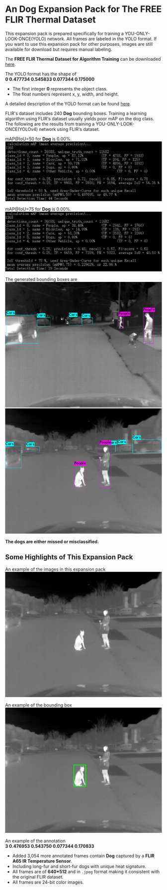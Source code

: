# An Dog Expansion Pack for The FREE FLIR Thermal Dataset
This expansion pack is prepared specifically for training a YOU-ONLY-LOOK-ONCE(YOLO) network. All frames are labeled in the YOLO format.
If you want to use this expansion pack for other purposes, images are still available for download but requires manual labeling.

The **FREE FLIR Thermal Dataset for Algorithm Training** can be downloaded [here](https://www.flir.ca/oem/adas/adas-dataset-form/).

The YOLO format has the shape of <br />
**0 0.477734 0.545833 0.077344 0.175000**<br />
* The first integer **0** represents the object class.
* The float numbers represent x, y, width, and height. 

A detailed description of the YOLO format can be found [here](https://github.com/AlexeyAB/Yolo_mark/issues/60).

FLIR's dataset includes 240 **Dog** bounding boxes. Training a learning algorithm using FLIR's dataset usually yields poor mAP on the dog class.<br />
The following are the results from training a YOU-ONLY-LOOK-ONCE(YOLOv4) network using FLIR's dataset.

mAP@IoU=50 for **Dog** is 0.00%.<br />
![yolo result](./misc/3.JPG?raw=true)

mAP@IoU=75 for **Dog** is 0.00%.<br />
![yolo result](./misc/4.JPG?raw=true)

The generated bounding boxes are
![yolo box](./misc/2.jpg)
![yolo box](./misc/1.jpg)

**The dogs are either missed or misclassified.**


## Some Highlights of This Expansion Pack
An example of the images in this expansion pack<br />
![image_example](./misc/FLIR_08863.jpeg?raw=true)

An example of the bounding box<br />
![image_example_ann](./misc/FLIR_08863_ann.jpeg?raw=true)

An example of the annotation <br />
**3 0.476953 0.543750 0.077344 0.170833**

* Added 3,054 more annotated frames contain **Dog** captured by a **FLIR A65 IR Temperature Sensor**.
* Including long-fur and short-fur dogs with unique heat signature.
* All frames are of **640*512** and in `.jpeg` format making it consistent with the original FLIR dataset.
* All frames are 24-bit color images.

